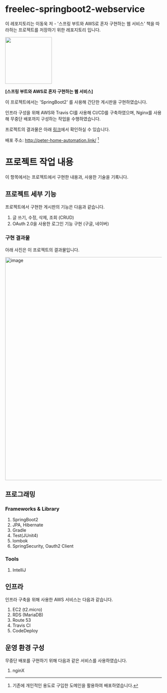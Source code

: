 # freelec-springboot2-webservice

이 레포지토리는 이동욱 저 - '스프링 부트와 AWS로 혼자 구현하는 웹 서비스' 책을 따라하는 프로젝트를 저장하기 위한 레포지토리 입니다.

<img src="https://user-images.githubusercontent.com/110667795/196145258-7f3b7d18-3e00-423c-a99d-944e3d199b16.png" width="150"/>

**[스프링 부트와 AWS로 혼자 구현하는 웹 서비스]**

이 프로젝트에서는 'SpringBoot2' 를 사용해 간단한 게시판을 구현하였습니다. 

인프라 구성을 위해 AWS와 Travis CI를 사용해 CI/CD를 구축하였으며, Nginx를 사용해 무중단 배포까지 구성하는 작업을 수행하였습니다.

프로젝트의 결과물은 아래 [링크](http://peter-home-automation.link/)에서 확인하실 수 있습니다.

배포 주소: http://peter-home-automation.link/ [^1]

[^1]: 기존에 개인적인 용도로 구입한 도메인을 활용하여 배포하였습니다.

# 프로젝트 작업 내용

이 항목에서는 프로젝트에서 구현한 내용과, 사용한 기술을 기록니다.

## 프로젝트 세부 기능

프로젝트에서 구현한 게시판의 기능은 다음과 같습니다.

1. 글 쓰기, 수정, 삭제, 조회 (CRUD)
2. OAuth 2.0을 사용한 로그인 기능 구현 (구글, 네이버)

### 구현 결과물
아래 사진은 이 프로젝트의 결과물입니다.

<img width="717" alt="image" src="https://user-images.githubusercontent.com/110667795/196593082-2039d984-0f93-4c1e-a68f-131180ff4435.png">

## 프로그래밍

### Frameworks & Library
1. SpringBoot2
2. JPA, Hibernate
3. Gradle
4. Test(JUnit4)
5. lombok
6. SpringSecurity, Oauth2 Client

### Tools
1. IntelliJ


## 인프라

인프라 구축을 위해 사용한 AWS 서비스는 다음과 같습니다.

1. EC2 (t2.micro)
2. RDS (MariaDB)
3. Route 53
4. Travis CI
3. CodeDeploy

## 운영 환경 구성

무중단 배포를 구현하기 위해 다음과 같은 서비스를 사용하였습니다.

1. nginX 
